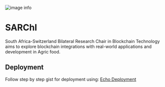 ![image info](https://blockchain.uj.ac.za/static/images/main-logo.png)

# SARChI
South Africa-Switzerland Bilateral Research Chair in Blockchain Technology aims to explore blockchain integrations with real-world applications and development in Agric food.

## Deployment
Follow step by step gist for deployment using: [Echo Deployment](https://gist.github.com/ujblockchain/9152d51a574791ed95b7e4a39ae83a18)